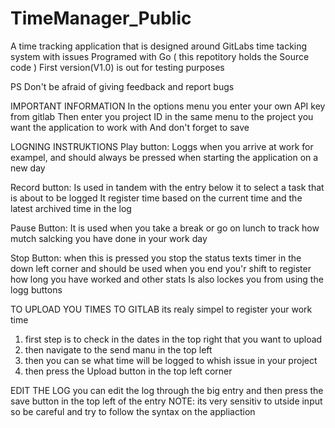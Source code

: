 # TimeManager_Public
A time tracking application that is designed around GitLabs time tacking system with issues
Programed with Go ( this repotitory holds the Source code ) 
First version(V1.0) is out for testing purposes

PS
Don't be afraid of giving feedback and report bugs 

IMPORTANT INFORMATION
In the options menu you enter your own API key from gitlab
Then enter you project ID in the same menu to the project you want the application to work with 
And don't forget to save

LOGNING INSTRUKTIONS 
Play button:
  Loggs when you arrive at work for exampel, and should always be pressed when starting the application on a new day 

Record button:
  Is used in tandem with the entry below it to select a task that is about to be logged
    It register time based on the current time and the latest archived time in the log

Pause Button:
  It is used when you take a break or go on lunch to track how mutch salcking you have done in your work day

Stop Button:
  when this is pressed you stop the status texts timer in the down left corner 
  and should be used when you end you'r shift to register how long you have worked and other stats 
  Is also lockes you from using the logg buttons

TO UPLOAD YOU TIMES TO GITLAB 
  its realy simpel to register your work time 
  1. first step is to check in the dates in the top right that you want to upload
  2. then navigate to the send manu in the top left 
  3. then you can se what time will be logged to whish issue in your project 
  4. then press the Upload button in the top left corner

EDIT THE LOG
  you can edit the log through the big entry and then press the save button in the top left of the entry
  NOTE: its very sensitiv to utside input so be careful and try to follow the syntax on the appliaction
